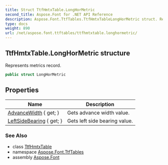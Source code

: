 ```yaml
---
title: Struct TtfHmtxTable.LongHorMetric
second_title: Aspose.Font for .NET API Reference
description: Aspose.Font.TtfTables.TtfHmtxTableLongHorMetric struct. Represents metrics record
type: docs
weight: 890
url: /net/aspose.font.ttftables/ttfhmtxtable.longhormetric/
---
```

## TtfHmtxTable.LongHorMetric structure

Represents metrics record.

```csharp
public struct LongHorMetric
```

## Properties

| Name | Description |
| --- | --- |
| [AdvanceWidth](../../aspose.font.ttftables/ttfhmtxtable.longhormetric/advancewidth) { get; } | Gets advance width value. |
| [LeftSideBearing](../../aspose.font.ttftables/ttfhmtxtable.longhormetric/leftsidebearing) { get; } | Gets left side bearing value. |

### See Also

* class [TtfHmtxTable](../ttfhmtxtable/)
* namespace [Aspose.Font.TtfTables](../../aspose.font.ttftables/)
* assembly [Aspose.Font](../../)


